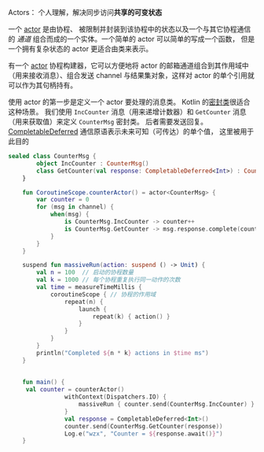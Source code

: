 Actors： 个人理解，解决同步访问**共享的可变状态**

一个 [actor](https://en.wikipedia.org/wiki/Actor_model) 是由协程、 被限制并封装到该协程中的状态以及一个与其它协程通信的 *通道* 组合而成的一个实体。一个简单的 actor 可以简单的写成一个函数， 但是一个拥有复杂状态的 actor 更适合由类来表示。

有一个 [actor](https://kotlin.github.io/kotlinx.coroutines/kotlinx-coroutines-core/kotlinx.coroutines.channels/actor.html) 协程构建器，它可以方便地将 actor 的邮箱通道组合到其作用域中（用来接收消息）、组合发送 channel 与结果集对象，这样对 actor 的单个引用就可以作为其句柄持有。

使用 actor 的第一步是定义一个 actor 要处理的消息类。 Kotlin 的[密封类](https://kotlinlang.org/docs/reference/sealed-classes.html)很适合这种场景。 我们使用 `IncCounter` 消息（用来递增计数器）和 `GetCounter` 消息（用来获取值）来定义 `CounterMsg` 密封类。 后者需要发送回复。[CompletableDeferred](https://kotlin.github.io/kotlinx.coroutines/kotlinx-coroutines-core/kotlinx.coroutines/-completable-deferred/index.html) 通信原语表示未来可知（可传达）的单个值， 这里被用于此目的



```kotlin
sealed class CounterMsg {
        object IncCounter : CounterMsg()
        class GetCounter(val response: CompletableDeferred<Int>) : CounterMsg()
    }

    fun CoroutineScope.counterActor() = actor<CounterMsg> {
        var counter = 0
        for (msg in channel) {
            when(msg) {
                is CounterMsg.IncCounter -> counter++
                is CounterMsg.GetCounter -> msg.response.complete(counter)
            }
        }
    }

    suspend fun massiveRun(action: suspend () -> Unit) {
        val n = 100  // 启动的协程数量
        val k = 1000 // 每个协程重复执行同一动作的次数
        val time = measureTimeMillis {
            coroutineScope { // 协程的作用域
                repeat(n) {
                    launch {
                        repeat(k) { action() }
                    }
                }
            }
        }
        println("Completed ${n * k} actions in $time ms")
    }
    
    
    fun main() {
     val counter = counterActor()
                withContext(Dispatchers.IO) {
                    massiveRun { counter.send(CounterMsg.IncCounter) }
                }
                val response = CompletableDeferred<Int>()
                counter.send(CounterMsg.GetCounter(response))
                Log.e("wzx", "Counter = ${response.await()}")
    }
```

